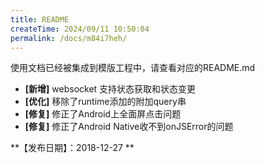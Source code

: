 ```yaml
---
title: README
createTime: 2024/09/11 10:50:04
permalink: /docs/m84i7heh/
---
```


使用文档已经被集成到模版工程中，请查看对应的README.md

- **[新增]** websocket 支持状态获取和状态变更
- **[优化]** 移除了runtime添加的附加query串
- **[修复]** 修正了Android上全面屏点击问题
- **[修复]** 修正了Android Native收不到onJSError的问题


**【发布日期】：2018-12-27 **
